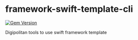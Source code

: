 # framework-swift-template-cli

[![Gem Version](https://badge.fury.io/rb/digipolitan-framework-swift-template-cli.svg)](http://badge.fury.io/rb/digipolitan-framework-swift-template-cli)

Digipolitan tools to use swift framework template
